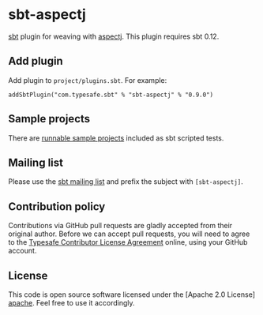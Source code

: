 sbt-aspectj
===========

[sbt] plugin for weaving with [aspectj]. This plugin requires sbt 0.12.


Add plugin
----------

Add plugin to `project/plugins.sbt`. For example:

    addSbtPlugin("com.typesafe.sbt" % "sbt-aspectj" % "0.9.0")


Sample projects
---------------

There are [runnable sample projects][samples] included as sbt scripted tests.


Mailing list
------------

Please use the [sbt mailing list][email] and prefix the subject with `[sbt-aspectj]`.


Contribution policy
-------------------

Contributions via GitHub pull requests are gladly accepted from their original
author. Before we can accept pull requests, you will need to agree to the
[Typesafe Contributor License Agreement][cla] online, using your GitHub account.


License
-------

This code is open source software licensed under the [Apache 2.0 License]
[apache]. Feel free to use it accordingly.


[sbt]: https://github.com/harrah/xsbt
[aspectj]: http://www.eclipse.org/aspectj
[samples]: https://github.com/sbt/sbt-aspectj/tree/v0.9.0/src/sbt-test
[email]: http://groups.google.com/group/simple-build-tool
[cla]: http://www.typesafe.com/contribute/cla
[apache]: http://www.apache.org/licenses/LICENSE-2.0.html
